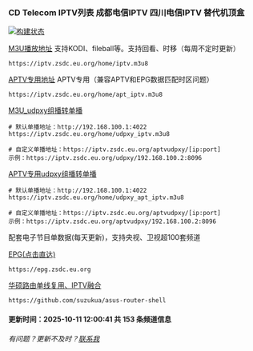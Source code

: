 ### CD Telecom IPTV列表 成都电信IPTV 四川电信IPTV 替代机顶盒
[![构建状态](https://danzhu-01.coding.net/badges/cd-telecom-iptv/job/4701255/build.svg)](/)

[M3U播放地址](https://iptv.zsdc.eu.org/home/iptv.m3u8) 支持KODI、fileball等。支持回看、时移（每周不定时更新）

    https://iptv.zsdc.eu.org/home/iptv.m3u8

[APTV专用地址](https://iptv.zsdc.eu.org/home/apt_iptv.m3u8) APTV专用（兼容APTV和EPG数据匹配时区问题）

    https://iptv.zsdc.eu.org/home/apt_iptv.m3u8

[M3U_udpxy组播转单播](https://iptv.zsdc.eu.org/home/udpxy_iptv.m3u8)

    # 默认单播地址：http://192.168.100.1:4022
    https://iptv.zsdc.eu.org/home/udpxy_iptv.m3u8

    # 自定义单播地址：https://iptv.zsdc.eu.org/aptvudpxy/[ip:port]
    示例：https://iptv.zsdc.eu.org/udpxy/192.168.100.2:8096

[APTV专用udpxy组播转单播](https://iptv.zsdc.eu.org/home/udpxy_apt_iptv.m3u8)

    # 默认单播地址：http://192.168.100.1:4022
    https://iptv.zsdc.eu.org/home/udpxy_apt_iptv.m3u8

    # 自定义单播地址：https://iptv.zsdc.eu.org/aptvudpxy/[ip:port]
    示例：https://iptv.zsdc.eu.org/aptvudpxy/192.168.100.2:8096

配套电子节目单数据(每天更新)，支持央视、卫视超100套频道

[EPG(点击直达)](https://epg.zsdc.eu.org)
        
    https://epg.zsdc.eu.org

[华硕路由单线复用、IPTV融合](https://github.com/suzukua/asus-router-shell)

    https://github.com/suzukua/asus-router-shell

#### 更新时间：2025-10-11 12:00:41 共 153 条频道信息

###### 有问题？更新不及时？[联系我](https://github.com/suzukua/iptv-cd-telecom/issues)
